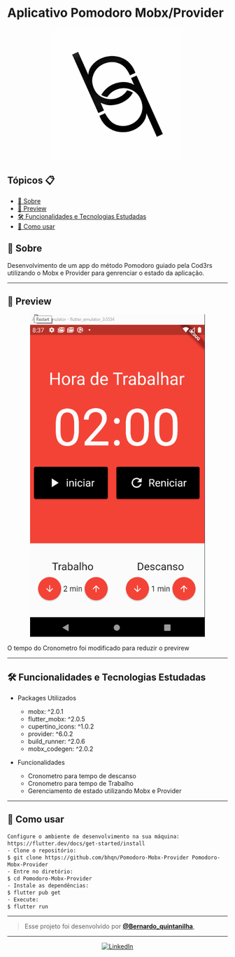 

# Aplicativo Pomodoro Mobx/Provider
<p align="center">
    <img src="logoo.png" width="300" alt="Logo"/>
</p>


<h2>Tópicos 📋</h2>

   <p>

   - [📖 Sobre](#-sobre)
   - [📱 Preview](#-preview)
   - [🛠️ Funcionalidades e Tecnologias Estudadas](#%EF%B8%8F-funcionalidades-e-tecnologias-estudadas)
   - [🤔 Como usar](#-como-usar)

   </p>

   <h2>📖 Sobre</h2>

<p>
 Desenvolvimento  de um app do método Pomodoro guiado pela Cod3rs utilizando o Mobx e Provider para genrenciar o estado da aplicação.
</p>

---


<h2>📱 Preview</h2>

   <p align="center">
      <img src="Pomodoro-Mobx-Provider.gif" width="400" alt="Pomodoro-Mobx-Provider">
   </p>
   <div>
     <a align="center"> O tempo do Cronometro foi modificado para reduzir o previrew </a>
    </div>

---


<h2>🛠️ Funcionalidades e Tecnologias Estudadas</h2>

 - Packages Utilizados
    - mobx: ^2.0.1
    - flutter_mobx: ^2.0.5
    - cupertino_icons: ^1.0.2
    - provider: ^6.0.2
    - build_runner: ^2.0.6
    - mobx_codegen: ^2.0.2



- Funcionalidades
    - Cronometro para tempo de descanso 
    - Cronometro para tempo de  Trabalho 
    - Gerenciamento de estado utilizando Mobx e Provider


---

<h2>🤔 Como usar</h2>

   ```
   Configure o ambiente de desenvolvimento na sua máquina:
   https://flutter.dev/docs/get-started/install
   - Clone o repositório:
   $ git clone https://github.com/bhqn/Pomodoro-Mobx-Provider Pomodoro-Mobx-Provider
   - Entre no diretório:
   $ cd Pomodoro-Mobx-Provider
   - Instale as dependências:
   $ flutter pub get
   - Execute:
   $ flutter run
   ```

---

   > Esse projeto foi desenvolvido por **[@Bernardo_quintanilha](https://www.linkedin.com/in/bernardo-quintanilha-0baa84a4/)**, 
   

---

   <div align="center">
 <a align="center" href="https://www.linkedin.com/in/bernardo-quintanilha-0baa84a4/">
      <img src="https://cdn.icon-icons.com/icons2/2428/PNG/512/linkedin_black_logo_icon_147114.png" width="100" alt="LinkedIn">
   </a>



   </div>

